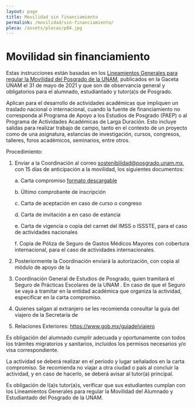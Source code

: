 ```yaml
---
layout: page
title: Movilidad sin financiamiento
permalink: /movilidad/sin-financiamiento/
pleca: /assets/plecas/p04.jpg
---
```


# Movilidad sin financiamiento

Estas instrucciones están basadas en los 
[Lineamientos Generales para regular la Movilidad del Posgrado de la UNAM](https://www.posgrado.unam.mx/nosotros/lineamientos-movilidad-posgrado.pdf), 
publicados en la Gaceta UNAM el 31 de mayo de 
2021 y que son de observancia general y obligatorios para el alumnado, estudiantado 
y tutor(a)s de Posgrado.

Aplican para el desarrollo de actividades académicas que impliquen un traslado nacional o internacional, 
cuando la fuente de financiamiento no corresponda al Programa de Apoyo a los Estudios de Posgrado (PAEP) 
o al Programa de Actividades Académicas de Larga Duración. Esto incluye salidas para realizar trabajo de 
campo, tanto en el contexto de un proyecto como de una asignatura, estancias de investigación, cursos, 
congresos, talleres, foros académicos, seminarios, entre otros. 

Procedimiento:

 1. Enviar a la Coordinación al correo <sostenibilidad@posgrado.unam.mx>, con 15 días de anticipación a la movilidad, los siguientes documentos:

    a.	Carta compromiso [formato descargable](/assets/formatos/carta_compromiso_movilidad.docx)
    
    b.	Último comprobante de inscripción
    
    c.	Carta de aceptación en caso de curso o congreso
    
    d.	Carta de invitación a en caso de estancia
    
    e.	Carta de vigencia o copia del carnet del IMSS o ISSSTE, para el caso de actividades nacionales
    
    f.	Copia de Póliza de Seguro de Gastos Médicos Mayores con cobertura internacional, para el caso 
    de actividades internacionales.

 2.	Posteriormente la Coordinación enviará la autorización, con copia al módulo de apoyo de la 
 3.	Coordinación General de Estudios de Posgrado, quien tramitará el Seguro de Prácticas Escolares de la UNAM . En caso de que el Seguro se vaya a tramitar en la entidad académica que organiza la actividad, especificar en la carta compromiso. 

 3.	Quienes salgan al extranjero se les recomienda consultar la guía del viajero de la Secretaría de 
 4.	Relaciones Exteriores: <https://www.gob.mx/guiadelviajero>

Es obligación del alumnado cumplir adecuada y oportunamente con todos los trámites migratorios y sanitarios, 
incluidos los permisos necesarios y/o visa correspondiente.

La actividad se deberá realizar en el periodo y lugar señalados en la carta compromiso. Se recomienda 
no viajar a otra ciudad o país al concluir la actividad, y en caso de hacerlo, se deberá avisar al 
tutor(a) principal. 

Es obligación de l(a)s tutor(a)s, verificar que sus estudiantes cumplan con los Lineamientos 
Generales para regular la Movilidad del Alumnado y Estudiantado del Posgrado de la UNAM.

